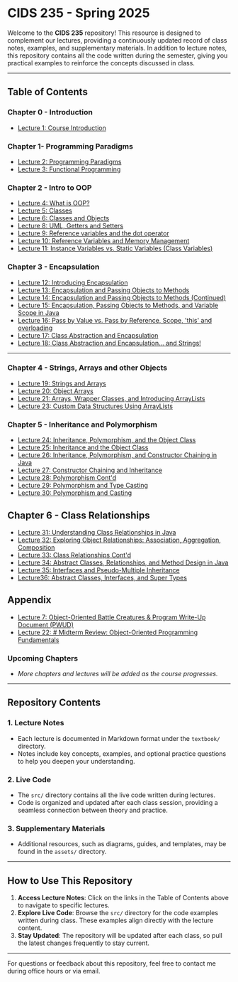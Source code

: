 # CIDS 235 - Spring 2025

Welcome to the **CIDS 235** repository! This resource is designed to complement our lectures, providing a continuously updated record of class notes, examples, and supplementary materials. In addition to lecture notes, this repository contains all the code written during the semester, giving you practical examples to reinforce the concepts discussed in class.

---

## **Table of Contents**

### Chapter 0 - Introduction
- [Lecture 1: Course Introduction](textbook/ch0/lecture1.md)
 
### Chapter 1- Programming Paradigms
- [Lecture 2: Programming Paradigms](textbook/ch1/lecture2.md)
- [Lecture 3: Functional Programming](textbook/ch1/lecture3.md)

### Chapter 2 - Intro to OOP
- [Lecture 4: What is OOP?](textbook/ch2/lecture4.md)
- [Lecture 5: Classes](textbook/ch2/lecture5.md)
- [Lecture 6: Classes and Objects](textbook/ch2/lecture6.md)
- [Lecture 8: UML, Getters and Setters](textbook/ch2/lecture8.md)
- [Lecture 9: Reference variables and the dot operator](textbook/ch2/lecture9.md)
- [Lecture 10: Reference Variables and Memory Management](textbook/ch2/lecture10.md)
- [Lecture 11: Instance Variables vs. Static Variables (Class Variables)](textbook/ch2/lecture11.md)

### Chapter 3 - Encapsulation
- [Lecture 12: Introducing Encapsulation](textbook/ch3/lecture12.md)
- [Lecture 13: Encapsulation and Passing Objects to Methods](textbook/ch3/lecture13.md)
- [Lecture 14: Encapsulation and Passing Objects to Methods (Continued)](textbook/ch3/lecture14.md)
- [Lecture 15: Encapsulation, Passing Objects to Methods, and Variable Scope in Java](textbook/ch3/lecture15.md)
- [Lecture 16: Pass by Value vs. Pass by Reference, Scope, 'this' and overloading](textbook/ch3/lecture16.md)
- [Lecture 17: Class Abstraction and Encapsulation](textbook/ch3/lecture17.md)
- [Lecture 18: Class Abstraction and Encapsulation... and Strings!](textbook/ch3/lecture18.md)
---
### Chapter 4 - Strings, Arrays and other Objects
- [Lecture 19: Strings and Arrays](textbook/ch4/lecture19.md)
- [Lecture 20: Object Arrays](textbook/ch4/lecture20.md)
- [Lecture 21: Arrays, Wrapper Classes, and Introducing ArrayLists](textbook/ch4/lecture21.md)
- [Lecture 23: Custom Data Structures Using ArrayLists](textbook/ch4/lecture23)

### Chapter 5 - Inheritance and Polymorphism
- [Lecture 24: Inheritance, Polymorphism, and the Object Class](textbook/ch5/lecture24.md)
- [Lecture 25: Inheritance and the Object Class](textbook/ch5/lecture25.md)
- [Lecture 26: Inheritance, Polymorphism, and Constructor Chaining in Java](textbook/ch5/lecture26.md)
- [Lecture 27: Constructor Chaining and Inheritance](textbook/ch5/lecture27.md)
- [Lecture 28: Polymorphism Cont'd](textbook/ch5/lecture28.md)
- [Lecture 29: Polymorphism and Type Casting](textbook/ch5/lecture29.md)
- [Lecture 30: Polymorphism and Casting](textbook/ch5/lecture30.md)

## Chapter 6 - Class Relationships
- [Lecture 31: Understanding Class Relationships in Java](textbook/ch6/lecture31.md)
- [Lecture 32: Exploring Object Relationships: Association, Aggregation, Composition](textbook/ch6/lecture32.md)
- [Lecture 33: Class Relationships Cont'd](textbook/ch6/lecture33.md)
- [Lecture 34: Abstract Classes, Relationships, and Method Design in Java](textbook/ch6/lecture34.md)
- [Lecture 35: Interfaces and Pseudo-Multiple Inheritance](textbook/ch6/lecture35.md)
- [Lecture36: Abstract Classes, Interfaces, and Super Types](textbook/ch6/lecture36.md)

## Appendix
- [Lecture 7: Object-Oriented Battle Creatures & Program Write-Up Document (PWUD)](textbook/Appendix/lecture7.md)
- [Lecture 22: # Midterm Review: Object-Oriented Programming Fundamentals](textbook/Appendix/lecture22.md)
### **Upcoming Chapters**
- _More chapters and lectures will be added as the course progresses._

---

## **Repository Contents**

### **1. Lecture Notes**
- Each lecture is documented in Markdown format under the `textbook/` directory.
- Notes include key concepts, examples, and optional practice questions to help you deepen your understanding.

### **2. Live Code**
- The `src/` directory contains all the live code written during lectures.
- Code is organized and updated after each class session, providing a seamless connection between theory and practice.

### **3. Supplementary Materials**
- Additional resources, such as diagrams, guides, and templates, may be found in the `assets/` directory.

---

## **How to Use This Repository**

1. **Access Lecture Notes**: Click on the links in the Table of Contents above to navigate to specific lectures.
2. **Explore Live Code**: Browse the `src/` directory for the code examples written during class. These examples align directly with the lecture content.
3. **Stay Updated**: The repository will be updated after each class, so pull the latest changes frequently to stay current.

---

For questions or feedback about this repository, feel free to contact me during office hours or via email.

